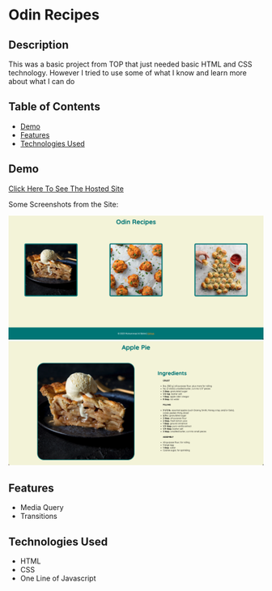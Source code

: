 # Odin Recipes

## Description

This was a basic project from TOP that just needed basic HTML and CSS technology. However I tried to use some of what I know and learn more about what I can do

## Table of Contents

- [Demo](#demo)
- [Features](#features)
- [Technologies Used](#technologies-used)

## Demo

[Click Here To See The Hosted Site](https://mhmdlsiblini.github.io/odin-recipes/)

Some Screenshots from the Site:

![Home Page](Media/Screenshot%201.png)
![Recipe Page](Media/Screenshot%202.png)

## Features

- Media Query
- Transitions

## Technologies Used

- HTML
- CSS
- One Line of Javascript
